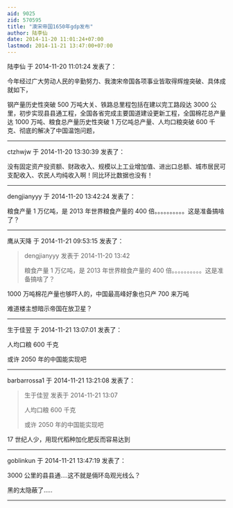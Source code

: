 ```yaml
---
aid: 9025
zid: 570595
title: "澳宋帝国1650年gdp发布"
author: 陆李仙
date: 2014-11-20 11:01:24+07:00
lastmod: 2014-11-21 13:47:00+07:00
---
```


陆李仙 于 2014-11-20 11:01:24 发表了：

今年经过广大劳动人民的辛勤努力、我澳宋帝国各项事业皆取得辉煌突破、具体成就如下，

钢产量历史性突破 500 万吨大关、铁路总里程包括在建以完工路段达 3000 公里，初步实现县县通工程，全国各省完成主要国道建设更新工程，全国棉花总产量达 1000 万吨、粮食总产量历史性突破 1 万亿吨总产量、人均口粮突破 600 千克、彻底的解决了中国温饱问题，

---

ctzhwjw 于 2014-11-20 13:30:39 发表了：

没有固定资产投资额、财政收入、规模以上工业增加值、进出口总额、城市居民可支配收入、农民人均纯收入啊！同比环比数据也没有！

---

dengjianyyy 于 2014-11-20 13:42:24 发表了：

粮食产量 1 万亿吨，是 2013 年世界粮食产量的 400 倍。。。。。。。。。。这是准备搞啥了？

---

鹰从天降 于 2014-11-21 09:53:15 发表了：

> dengjianyyy 发表于 2014-11-20 13:42
>
> 粮食产量 1 万亿吨，是 2013 年世界粮食产量的 400 倍。。。。。。。。。。这是准备搞啥了？

1000 万吨棉花产量也够吓人的，中国最高峰好象也只产 700 来万吨

难道楼主想暗示帝国在放卫星？

---

生于佳翌 于 2014-11-21 13:07:01 发表了：

人均口粮 600 千克

或许 2050 年的中国能实现吧

---

barbarrossa1 于 2014-11-21 13:21:08 发表了：

> 生于佳翌 发表于 2014-11-21 13:07
>
> 人均口粮 600 千克
>
> 或许 2050 年的中国能实现吧

17 世纪人少，用现代稻种加化肥反而容易达到

---

goblinkun 于 2014-11-21 13:47:19 发表了：

3000 公里的县县通....这不就是倆环岛观光线么？

黑的太隐蔽了.....

---
